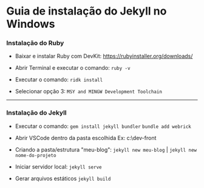 # Guia de instalação do Jekyll no Windows

### Instalação do Ruby

- Baixar e instalar Ruby com DevKit:
  https://rubyinstaller.org/downloads/

- Abrir Terminal e executar o comando:
`ruby -v`

- Executar o comando:
`ridk install`

- Selecionar opção 3: 
`MSY and MINGW Development Toolchain`

---

###  Instalação do Jekyll

- Executar o comando:
`gem install jekyll bundler`
`bundle add webrick`

- Abrir VSCode dentro da pasta escolhida
Ex: c:\dev-front

- Criando a pasta/estrutura "meu-blog":
`jekyll new meu-blog` | `jekyll new nome-do-projeto`

- Iniciar servidor local:
`jekyll serve`

- Gerar arquivos estáticos
`jekyll build`
